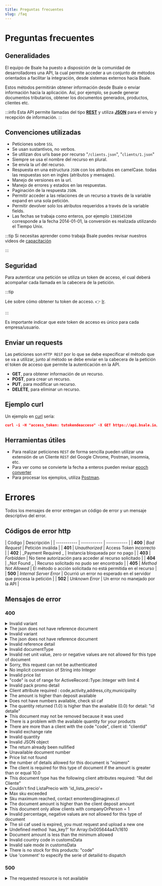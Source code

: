 ```yaml
---
title: Preguntas frecuentes
slug: /faq
---
```


# Preguntas frecuentes
## Generalidades 
El equipo de Bsale ha puesto a disposición de la comunidad de desarrolladores una API, la cual permite acceder a un conjunto de métodos orientados a facilitar la integración, desde sistemas externos hacia Bsale.

Estos métodos permitirán obtener información desde Bsale o enviar información hacia la aplicación. Así, por ejemplo, se puede generar documentos tributarios, obtener los documentos generados, productos, clientes etc.

:::info
Esta API permite llamadas del tipo [**REST**](https://es.wikipedia.org/wiki/Transferencia_de_Estado_Representacional) y utiliza [**JSON**](https://www.json.org/json-en.html) para el envío y recepción de información.
:::



## Convenciones utilizadas
- Peticiones sobre `SSL`
- Se usan sustantivos, no verbos.
- Se utilizan dos urls base por recurso "`/clients.json`", "`clients/1.json`"
- Siempre se usa el nombre del recurso en plural.
- Se envía la url del recurso.
- Respuesta en una estructura `JSON` con los atributos en camelCase.
todas las respuestas son en ingles (atributos y mensajes).
- Manejo de versiones en la url.
- Manejo de errores y estados en las respuestas.
- Paginación de la respuesta `JSON`.
- Permitir acceder a las relaciones de un recurso a través de la variable expand en una sola petición.
- Permitir devolver solo los atributos requeridos a través de la variable fields.
- Las fechas se trabaja como enteros, por ejemplo `1388545200` corresponde a la fecha 2014-01-01, la conversión es realizada utilizando el Tiempo Unix.

:::tip
Si necesitas aprender como trabaja Bsale puedes revisar nuestros videos de [capacitación](https://www.youtube.com/user/BsaleWS/playlists)

:::

## Seguridad
Para autenticar una petición se utiliza un token de acceso, el cual deberá acompañar cada llamada en la cabecera de la petición. 

:::tip

Lée sobre cómo obtener tu token de acceso. 👉 [Ir](/primeros-pasos#token-producción).

:::

Es importante indicar que este token de acceso es único para cada empresa/usuario.

## Enviar un requests
Las peticiones son `HTTP REST` por lo que se debe especificar el método que se va a utilizar, junto al método se debe enviar en la cabecera de la petición el token de acceso que permite la autenticación en la API.

- **GET**, para obtener información de un recurso.
- **POST**, para crear un recurso.
- **PUT**, para modificar un recurso.
- **DELETE**, para eliminar un recurso.

## Ejemplo curl
Un ejemplo en [curl](https://curl.se/) sería:

```json 
curl -i -H "access_token: tutokendeacceso" -X GET https://api.bsale.io/v1/clients.json
```

## Herramientas útiles
- Para realizar peticiones `REST` de forma sencilla pueden utilizar una extensión de un Cliente `REST` del Google Chrome, Postman, insomnia, etc.
- Para ver como se convierte la fecha a enteros pueden revisar 
[epoch converter](https://www.epochconverter.com/)
- Para procesar los ejemplos, utiliza [Postman](https://www.postman.com/).

# Errores
Todos los mensajes de error entregan un código de error y un mensaje descriptivo del error.

## Códigos de error http
| Código      | Descripción  |
| ----------- | ----------- | ----------- |
| **400**      | _Bad Request_     | Petición inválida     |
| **401**      | _Unauthorized_     | Access Token incorrecto     |
| **402**      | _Payment Required _    | Instancia bloqueada por no pago    |
| **403**      | _Forbidden_     | No tiene autorización para acceder al recurso solicitado     |
| **404**      | _Not Found _   | Recurso solicitado no pudo ser encontrado     |
| **405**      | _Method Not Allowed_     | El método o acción solicitada no está permitida en el recurso     |
| **500**      | _Internal Server Error_     | Ocurrió un error no esperado en el servidor que procesa la petición   |
| **502**      | _Unknown Error_     | Un error no manejado por la API  |


## Mensajes de error
### 400
<details>
	<summary>Invalid variant</summary>
	<div>
<div><b>Descripción:</b> Verifica la variante del detalle, estado, espacios o guiones están correctamente enviados.</div>
<div><b>Respuesta:</b> 
<code>

"error": invalid variant"
</code>
</div>
  </div>
</details>

<details>
	<summary>The json does not have reference document</summary>
    <div>
        <div><b>Descripción:</b> Verifica la estructura JSON, si estás generando una devolución, ésta debe tener una referencia.</div>
        <div><b>Respuesta:</b> <code>"error": "the json does not have reference document"</code></div>
    </div>
</details>

<details>
	<summary>Invalid variant</summary>
    <div>
        <div><b>Descripción:</b> Verifica la(s) variante(s) que se envian, ej su estado, espacios, guiones o la variante es posible que la variante no exista</div>
<div><b>Respuesta:</b> <code>"error": invalid variant"</code></div>
    </div>
</details>
	


<details>
	<summary>The json does not have reference document</summary>
    <div>
        <div><b>Descripción:</b> Verifica la referencia usada</div>
<div><b>Respuesta:</b> <code>"error": "the json does not have reference document"	</code></div>
    </div>
</details>



<details>
	<summary>Invalid reference detail</summary>
    <div>
        <div><b>Descripción:</b> Verifica la referencia del documento a nivel del detalle debe ser un id válido</div>
<div><b>Respuesta:</b> <code>"error": "invalid reference detail"</code></div>
    </div>
</details>
	


<details>
	<summary>Invalid documentType</summary>
    <div>
        <div><b>Descripción:</b> Verifica el documentType que esté activo. Valida que estás apuntando al recurso correcto (devoluciones a returns.json / ventas a documents.json etc)</div>
<div><b>Respuesta:</b> <code>"error": "invalid documentType"</code></div>
    </div>
</details>
	


<details>
	<summary>Invalid net unit value, zero or negative values are not allowed for this type of document</summary>
    <div>
        <div><b>Descripción:</b> Verifica los valores en los netos, si necesitas generar una línea con valor 0, indica un 100% descuento a la línea</div>
<div><b>Respuesta:</b> <code>"error": "Invalid net unit value, zero or negative values are not allowed for this type of document"</code></div>
    </div>
</details>



<details>
	<summary>Sorry, this request can not be authenticated</summary>
    <div>
        <div><b>Descripción:</b> Verifica el token de acceso utilizado en la petición</div>
<div><b>Respuesta:</b> <code>"error":"Sorry, this request can not be authenticated"</code></div>
    </div>
</details>
	


<details>
	<summary>No implicit conversion of String into Integer</summary>
    <div>
        <div><b>Descripción:</b> Verifica la estructura JSON, respeta nodos y arreglos según corresponda</div>
<div><b>Respuesta:</b> <code>"error": "no implicit conversion of String into Integer"</code></div>
    </div>
</details>
	


<details>
	<summary>Invalid price list</summary>
    <div>
        <div><b>Descripción:</b> Verifica la lista de precios que está referenciando, debe existir y tener estado activo</div>
<div><b>Respuesta:</b> <code>"error": "invalid price list"</code></div>
    </div>
</details>
	


<details>
	<summary>"code" is out of range for ActiveRecord::Type::Integer with limit 4</summary>
    <div>
        <div><b>Descripción:</b> Verifica que el code que estás usando exista en Bsale o tenga estado 0</div>
<div><b>Respuesta:</b> <code>"error":""code" is out of range for ActiveRecord::Type::Integer with limit 4"</code></div>
    </div>
</details>
	


<details>
	<summary>Invalid pack promo detail</summary>
    <div>
        <div><b>Descripción:</b> Verifica que el pack promoción esté asociado por variantes. Valida que el code del pack exista.</div>
<div><b>Respuesta:</b> <code>"error":"invalid pack promo detail"</code></div>
    </div>
</details>
	


<details>
	<summary>Client attribute required : code,activity,address,city,municipality</summary>
    <div>
        <div><b>Descripción:</b> Verifica los datos de cliente. En caso que no necesitar estos datos, colocate en contacto con ayuda@bsale.app</div>
<div><b>Respuesta:</b> <code>"error":"client attribute required : code,activity,address,city,municipality"</code></div>
    </div>
</details>
	


<details>
	<summary>The amount is higher than deposit available</summary>
    <div>
        <div><b>Descripción:</b> Verifica el monto pagado sea mayor o igual a la deuda</div>
<div><b>Respuesta:</b> <code>"error": "the amount is higher than deposit available"</code></div>
    </div>
</details>
	


<details>
	<summary>Does not have numbers available, check sii caf</summary>
    <div>
        <div><b>Descripción:</b> Verifica los folios electrónicos, en caso de ser necesario cargar nuevos</div>
<div><b>Respuesta:</b> <code>"error": "does not have numbers available, check sii caf"</code></div>
    </div>
</details>
	


<details>
	<summary>The quantity returned (1.0) is higher than the available (0.0) for detail: "id detalle"</summary>
    <div>
        <div><b>Descripción:</b> Verifica la cantidad de la devolución. Valida que no tenga generada una devolución a la misma venta.</div>
<div><b>Respuesta:</b> <code>"error": "The quantity returned (1.0) is higher than the available (0.0) for detail: "id detalle""</code></div>
    </div>
</details>
	


<details>
	<summary>This document may not be removed because it was used</summary>
    <div>
        <div><b>Descripción:</b> Verifica que el documento de referencia esté con estado activo</div>
<div><b>Respuesta:</b> <code>"error": "This document may not be removed because it was used"</code></div>
    </div>
</details>
	


<details>
	<summary>There is a problem with the available quantity for your products</summary>
    <div>
        <div><b>Descripción:</b> Verifica la cantidad de stock</div>
<div><b>Respuesta:</b> <code>"error": "There is a problem with the available quantity for your products"</code></div>
    </div>
</details>
	


<details>
	<summary>There are more than a client with the code "code", client id: "clientId"</summary>
    <div>
        <div><b>Descripción:</b> Verifica que no exista un cliente con el mismo rut / mail</div>
<div><b>Respuesta:</b> <code>"error": "There are more than a client with the code "code", client id: "clientId""</code></div>
    </div>
</details>
	


<details>
	<summary>Invalid exchange rate</summary>
    <div>
        <div><b>Descripción:</b> Verifica la lista de precios asignada a la sucursal</div>
<div><b>Respuesta:</b> <code>"error":"invalid exchange rate"</code></div>
    </div>
</details>
	


<details>
	<summary>Invalid quantity</summary>
    <div>
        <div><b>Descripción:</b> Verifica que respetas la estructura de envío en el detalle (corchetes y comas)</div>
<div><b>Respuesta:</b> <code>"error": "invalid quantity"</code></div>
    </div>
</details>
	


<details>
	<summary>Invalid JSON object</summary>
    <div>
        <div><b>Descripción:</b> Verifica que estás cerrando con coma (,) y comillas (") cada atributos que lo requiera</div>
<div><b>Respuesta:</b> <code>"error": "Invalid JSON object"</code></div>
    </div>
</details>
	


<details>
	<summary>The return already been nullified</summary>
    <div>
        <div><b>Descripción:</b> Verifica que la devolución esté disponible a anular</div>
<div><b>Respuesta:</b> <code>"error": "the return already been nullified"</code></div>
    </div>
</details>
	
<details>
	<summary>Unavailable document number</summary>
    <div>
        <div><b>Descripción:</b> Verifica el folio del documento. Contacta a soporte ayuda@bsale.app</div>
<div><b>Respuesta:</b> <code>"error": "unavailable document number"	</code></div>
    </div>
</details>

<details>
	<summary>Price list not found</summary>
    <div>
        <div><b>Descripción:</b> Verifica el priceListId enviado en tu json, valida que este activo</div>
<div><b>Respuesta:</b> <code>"error": "price list not found"</code></div>
    </div>
</details>
	
<details>
	<summary>the number of details allowed for this document is "número"</summary>
    <div>
        <div><b>Descripción:</b> Verifica la configuración del tipo de documento, cada tipo de documento se configura según sus necesidades</div>
<div><b>Respuesta:</b> <code>"error": "the number of details allowed for this document is "número""</code></div>
    </div>
</details>
	
<details>
	<summary>The client is required for this type of document if the amount is greater than or equal 10.0</summary>
    <div>
        <div><b>Descripción:</b> Verifica la configuración del tipo de documento, cada tipo de documento se configura según sus necesidades</div>
<div><b>Respuesta:</b> <code>"error": "The client is required for this type of document if the amount is greater than or equal 10.0"</code></div>
    </div>
</details>
	
<details>
	<summary>This document type has the following client attributes required: "Rut del Cliente"</summary>
    <div>
        <div><b>Descripción:</b> Verifica la configuración del tipo de documento. En caso que no necesitar estos datos, colocate en contacto con ayuda@bsale.app</div>
<div><b>Respuesta:</b> <code>"error": "This document type has the following client attributes required: "Rut del Cliente""</code></div>
    </div>
</details>
	
<details>
	<summary>Couldn't find ListaPrecio with 'id_lista_precio'= </summary>
    <div>
        <div><b>Descripción:</b> Verifica que la sucursal tenga definida una lista de precios por defecto</div>
<div><b>Respuesta:</b> <code>"error": "Couldn't find ListaPrecio with 'id_lista_precio'= "</code></div>
    </div>
</details>
	
<details>
	<summary>Max sku exceeded</summary>
    <div>
        <div><b>Descripción:</b> Verifica la cantidad de skus en tu plan contratado, contacta a tu ejecutivo</div>
<div><b>Respuesta:</b> <code>"error": "max sku exceeded"</code></div>
    </div>
</details>
	
<details>
	<summary>Sku maximum reached, contact emontero@imaginex.cl</summary>
    <div>
        <div><b>Descripción:</b> Verifica la cantidad de skus en tu plan contratado</div>
<div><b>Respuesta:</b> <code>"error": "sku maximum reached, contact emontero@imaginex.cl"</code></div>
    </div>
</details>

<details>
	<summary>The document amount is higher than the client deposit amount</summary>
    <div>
        <div><b>Descripción:</b> Verifica que el cliente no tiene un monto de abono igual al usado en el tipo de pago</div>
<div><b>Respuesta:</b> <code>"error": "The document amount is higher than the client deposit amount"</code></div>
    </div>
</details>

<details>
	<summary>This document only allow clients with companyOrPerson = 1</summary>
    <div>
        <div><b>Descripción:</b> Verifica la configuración del tipo de documento. Valida la restricción de uso de cliente</div>
<div><b>Respuesta:</b> <code>"error": "This document only allow clients with companyOrPerson = 1"</code></div>
    </div>
</details>

<details>
	<summary>Invalid percentage, negative values are not allowed for this type of document</summary>
    <div>
        <div><b>Descripción:</b> Verifica la configuración del tipo de documento</div>
<div><b>Respuesta:</b> <code>"error": "Invalid percentage, negative values are not allowed for this type of document"</code></div>
    </div>
</details>
	
<details>
	<summary>The sii caf used is expired, you must request and upload a new one</summary>
    <div>
        <div><b>Descripción:</b> Verifica los folios electrónicos, en caso de ser necesario cargar nuevos</div>
<div><b>Respuesta:</b> <code>"error": "The sii caf used is expired, you must request and upload a new one"</code></div>
    </div>
</details>
	
<details>
	<summary>Undefined method `has_key?' for Array:0x005644a47c1610 </summary>
    <div>
        <div><b>Descripción:</b> Verifica que que no estés enviando arreglos en nodos</div> 
<div><b>Respuesta:</b> <code>"error": "undefined method `has_key?' for Array:0x005644a47c1610"</code></div>
    </div>
</details>
	
<details>
	<summary>Document amount is less than the minimum allowed</summary>
    <div>
        <div><b>Descripción:</b> Verifica el monto mínimo del documento (Configuración tipo documento)</div>
<div><b>Respuesta:</b> <code>"error": "document amount is less than the minimum allowed"</code></div>
    </div>
</details>
	
<details>
	<summary>Invalid country code in customsData</summary>
    <div>
        <div><b>Descripción:</b> Verifica las propiedades de la factura de exportación</div>
<div><b>Respuesta:</b> <code>"error": "invalid country code in customsData"</code></div>
    </div>
</details>

<details>
	<summary>Invalid sale mode in customsData</summary>
    <div>
        <div><b>Descripción:</b> Verifica las propiedades de la factura de exportación</div>
<div><b>Respuesta:</b> <code>"error": "invalid sale mode in customsData"</code></div>
    </div>
</details>

<details>
	<summary>There is no stock for this products: "code"</summary>
    <div>
        <div><b>Descripción:</b> Verifica el code devuelto por la respuesta, debe tener stock para ser vendido</div>
<div><b>Respuesta:</b> <code>"error": "There is no stock for this products: "code""</code></div>
    </div>
</details>

<details>
	<summary>Use 'comment' to especify the serie of detailid to dispatch</summary>
    <div>
        <div><b>Descripción:</b> Verifica que estás ingresando una serie en el detalle del documento, como indica la respuesta (comment)</div>
<div><b>Respuesta:</b> <code>"error": "Use 'comment' to especify the serie of detailid to dispatch."</code></div>
    </div>
</details>

### 500
<details>
	<summary>The requested resource is not available</summary>
    <div>
        <div><b>Descripción:</b> Verifica que estás ingresando una url válida</div>
<div><b>Respuesta:</b> <code>"error": "The requested resource is not available"</code></div>
    </div>
</details>